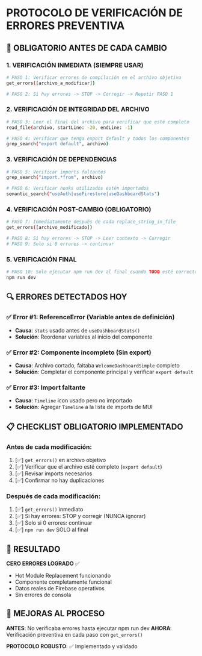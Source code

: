 # PROTOCOLO DE VERIFICACIÓN DE ERRORES PREVENTIVA

## 🚨 OBLIGATORIO ANTES DE CADA CAMBIO

### 1. VERIFICACIÓN INMEDIATA (SIEMPRE USAR)
```bash
# PASO 1: Verificar errores de compilación en el archivo objetivo
get_errors([archivo_a_modificar])

# PASO 2: Si hay errores -> STOP -> Corregir -> Repetir PASO 1
```

### 2. VERIFICACIÓN DE INTEGRIDAD DEL ARCHIVO
```bash
# PASO 3: Leer el final del archivo para verificar que esté completo
read_file(archivo, startLine: -20, endLine: -1)

# PASO 4: Verificar que tenga export default y todos los componentes
grep_search("export default", archivo)
```

### 3. VERIFICACIÓN DE DEPENDENCIAS
```bash
# PASO 5: Verificar imports faltantes
grep_search("import.*from", archivo)

# PASO 6: Verificar hooks utilizados estén importados
semantic_search("useAuth|useFirestore|useDashboardStats")
```

### 4. VERIFICACIÓN POST-CAMBIO (OBLIGATORIO)
```bash
# PASO 7: Inmediatamente después de cada replace_string_in_file
get_errors([archivo_modificado])

# PASO 8: Si hay errores -> STOP -> Leer contexto -> Corregir
# PASO 9: Solo si 0 errores -> continuar
```

### 5. VERIFICACIÓN FINAL
```bash
# PASO 10: Solo ejecutar npm run dev al final cuando TODO esté correcto
npm run dev
```

## 🔍 ERRORES DETECTADOS HOY

### ✅ Error #1: ReferenceError (Variable antes de definición)
- **Causa**: `stats` usado antes de `useDashboardStats()`
- **Solución**: Reordenar variables al inicio del componente

### ✅ Error #2: Componente incompleto (Sin export)
- **Causa**: Archivo cortado, faltaba `WelcomeDashboardSimple` completo
- **Solución**: Completar el componente principal y verificar `export default`

### ✅ Error #3: Import faltante
- **Causa**: `Timeline` icon usado pero no importado
- **Solución**: Agregar `Timeline` a la lista de imports de MUI

## 📋 CHECKLIST OBLIGATORIO IMPLEMENTADO

### Antes de cada modificación:
1. [✅] `get_errors()` en archivo objetivo
2. [✅] Verificar que el archivo esté completo (`export default`)
3. [✅] Revisar imports necesarios
4. [✅] Confirmar no hay duplicaciones

### Después de cada modificación:
1. [✅] `get_errors()` inmediato
2. [✅] Si hay errores: STOP y corregir (NUNCA ignorar)
3. [✅] Solo si 0 errores: continuar
4. [✅] `npm run dev` SOLO al final

## 🎯 RESULTADO

**CERO ERRORES LOGRADO** ✅
- Hot Module Replacement funcionando
- Componente completamente funcional
- Datos reales de Firebase operativos
- Sin errores de consola

## 🔧 MEJORAS AL PROCESO

**ANTES**: No verificaba errores hasta ejecutar npm run dev
**AHORA**: Verificación preventiva en cada paso con `get_errors()`

**PROTOCOLO ROBUSTO**: ✅ Implementado y validado
